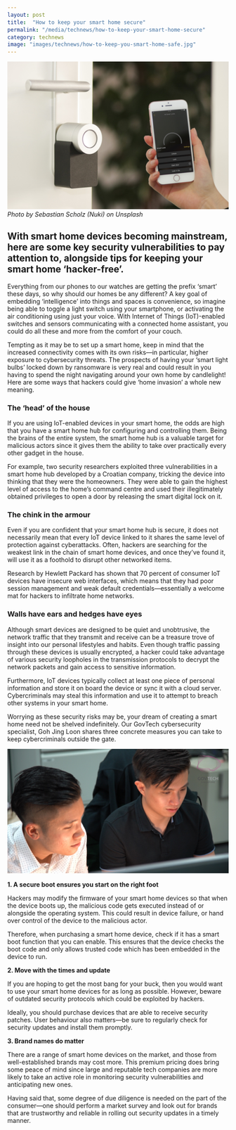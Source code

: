 ```yaml
---
layout: post
title:  "How to keep your smart home secure"
permalink: "/media/technews/how-to-keep-your-smart-home-secure"
category: technews
image: "images/technews/how-to-keep-you-smart-home-safe.jpg"
---
```


![How to keep your smart home secure](/images/technews/how-to-keep-you-smart-home-safe.jpg)
*Photo by Sebastian Scholz (Nuki) on Unsplash*

With smart home devices becoming mainstream, here are some key security vulnerabilities to pay attention to, alongside tips for keeping your smart home ‘hacker-free’.
---
 
Everything from our phones to our watches are getting the prefix ‘smart’ these days, so why should our homes be any different? A key goal of embedding ‘intelligence’ into things and spaces is convenience, so imagine being able to toggle a light switch using your smartphone, or activating the air conditioning using just your voice. With Internet of Things (IoT)-enabled switches and sensors communicating with a connected home assistant, you could do all these and more from the comfort of your couch.

Tempting as it may be to set up a smart home, keep in mind that the increased connectivity comes with its own risks—in particular, higher exposure to cybersecurity threats. The prospects of having your ‘smart light bulbs’ locked down by ransomware is very real and could result in you having to spend the night navigating around your own home by candlelight! Here are some ways that hackers could give ‘home invasion’ a whole new meaning.

### **The ‘head’ of the house**

If you are using IoT-enabled devices in your smart home, the odds are high that you have a smart home hub for configuring and controlling them. Being the brains of the entire system, the smart home hub is a valuable target for malicious actors since it gives them the ability to take over practically every other gadget in the house. 

For example, two security researchers exploited three vulnerabilities in a smart home hub developed by a Croatian company, tricking the device into thinking that they were the homeowners. They were able to gain the highest level of access to the home’s command centre and used their illegitimately obtained privileges to open a door by releasing the smart digital lock on it. 

### **The chink in the armour**

Even if you are confident that your smart home hub is secure, it does not necessarily mean that every IoT device linked to it shares the same level of protection against cyberattacks. Often, hackers are searching for the weakest link in the chain of smart home devices, and once they’ve found it, will use it as a foothold to disrupt other networked items. 

Research by Hewlett Packard has shown that 70 percent of consumer IoT devices have insecure web interfaces, which means that they had poor session management and weak default credentials—essentially a welcome mat for hackers to infiltrate home networks.

### **Walls have ears and hedges have eyes**

Although smart devices are designed to be quiet and unobtrusive, the network traffic that they transmit and receive can be a treasure trove of insight into our personal lifestyles and habits. Even though traffic passing through these devices is usually encrypted, a hacker could take advantage of various security loopholes in the transmission protocols to decrypt the network packets and gain access to sensitive information.

Furthermore, IoT devices typically collect at least one piece of personal information and store it on board the device or sync it with a cloud server. Cybercriminals may steal this information and use it to attempt to breach other systems in your smart home.

Worrying as these security risks may be, your dream of creating a smart home need not be shelved indefinitely. Our GovTech cybersecurity specialist, Goh Jing Loon shares three concrete measures you can take to keep cybercriminals outside the gate.

![How to keep your smart home secure](/images/technews/how-to-keep-you-smart-home-safe2.jpg)

**1. A secure boot ensures you start on the right foot**

Hackers may modify the firmware of your smart home devices so that when the device boots up, the malicious code gets executed instead of or alongside the operating system. This could result in device failure, or hand over control of the device to the malicious actor.

Therefore, when purchasing a smart home device, check if it has a smart boot function that you can enable. This ensures that the device checks the boot code and only allows trusted code which has been embedded in the device to run.

**2. Move with the times and update**

If you are hoping to get the most bang for your buck, then you would want to use your smart home devices for as long as possible. However, beware of outdated security protocols which could be exploited by hackers.

Ideally, you should purchase devices that are able to receive security patches. User behaviour also matters—be sure to regularly check for security updates and install them promptly. 

**3. Brand names do matter**

There are a range of smart home devices on the market, and those from well-established brands may cost more. This premium pricing does bring some peace of mind since large and reputable tech companies are more likely to take an active role in monitoring security vulnerabilities and anticipating new ones.

Having said that, some degree of due diligence is needed on the part of the consumer—one should perform a market survey and look out for brands that are trustworthy and reliable in rolling out security updates in a timely manner. 

